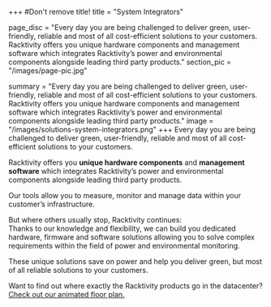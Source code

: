 +++
#Don't remove title!
title = "System Integrators"

page_disc = "Every day you are being challenged to deliver green, user-friendly, reliable and most of all cost-efficient solutions to your customers. Racktivity offers you unique hardware components and management software which integrates Racktivity’s power and environmental components alongside leading third party products."
section_pic = "/images/page-pic.jpg"

summary = "Every day you are being challenged to deliver green, user-friendly, reliable and most of all cost-efficient solutions to your customers. Racktivity offers you unique hardware components and management software which integrates Racktivity’s power and environmental components alongside leading third party products."
image = "/images/solutions-system-integrators.png"
+++
Every day you are being challenged to deliver green, user-friendly, reliable and most of all cost-efficient solutions to your customers.

Racktivity offers you **unique hardware components** and **management software** which integrates Racktivity’s power and environmental components alongside leading third party products.

Our tools allow you to measure, monitor and manage data within your customer’s infrastructure.

But where others usually stop, Racktivity continues:\
Thanks to our knowledge and flexibility, we can build you dedicated hardware, firmware and software solutions allowing you to solve complex requirements within the field of power and environmental monitoring.

These unique solutions save on power and help you deliver green, but most of all reliable solutions to your customers.

Want to find out where exactly the Racktivity products go in the datacenter? [Check out our animated floor plan.](/post/data-center-floor-plan-solution-overview)